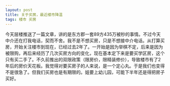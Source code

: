 ```yaml
---
layout: post
title: 关于买房，最近楼市降温
tags: 楼市 买房
---
```



今天层楼推送了一篇文章，讲的是东方郡一套89方435万被秒的事情。不过今天中介还在打我电话，契而不舍。我不是不想买房，只是不想接中介电话。从打算买房，开始关注楼市到现在，已经过去2年了。一开始是因为举棋不定，后来是因为被限购，再后来经历了几次买房方向的变化，现在基本定下来是要买学区房，这个只有买二手了。不久前推出的双限政策（限房价，限精装修价），导致楼市有了2年后的房价天花板。我觉得对要买房子的人来说，是一个定心丸。于是我们也变得不是很急了。但我们买房也是有期限的。娃要上幼儿园，可能下半年还是得把房子买好。
